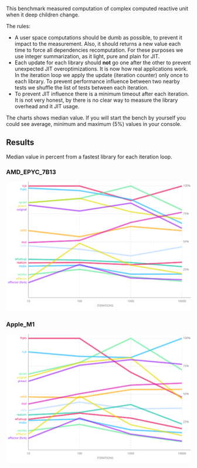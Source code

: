 This benchmark measured computation of complex computed reactive unit when it deep children change.

The rules:

- A user space computations should be dumb as possible, to prevent it impact to the measurement. Also, it should returns a new value each time to force all dependencies recomputation. For these purposes we use integer summarization, as it light, pure and plain for JIT.
- Each update for each library should **not** go one after the other to prevent unexpected JIT overoptimizations. It is now how real applications work. In the iteration loop we apply the update (iteration counter) only once to each library. To prevent performance influence between two nearby tests we shuffle the list of tests between each iteration.
- To prevent JIT influence there is a minimum timeout after each iteration. It is not very honest, by there is no clear way to measure the library overhead and it JIT usage.

The charts shows median value. If you will start the bench by yourself you could see average, minimum and maximum (5%) values in your console.

## Results

Median value in percent from a fastest library for each iteration loop.

### AMD_EPYC_7B13

![](./chart_AMD_EPYC_7B13.svg)
<!-- ### AMD_EPYC_7B13 -->

### Apple_M1

![](./chart_Apple_M1.svg)
<!-- ### Apple_M1 -->
